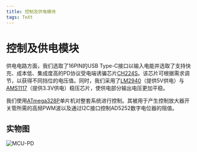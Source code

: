```yaml
---
title: 控制及供电模块
tags: TeXt
---
```


控制及供电模块
======

供电电路方面，我们选取了16PIN的USB Type-C接口以输入电能并选取了支持快充、成本低、集成度高的PD协议受电端诱骗芯片[CH224S](http://www.wch.cn/products/CH224.html)。该芯片可根据需求调节，以获得不同挡位的电压值。同时，我们采用了[LM2940](https://www.ti.com.cn/product/cn/LM2940-N)（提供5V供电）与[AMS1117](http://ams-semitech.com/page1.php)（提供3.3V供电）稳压芯片，使供电部分输出电压更加平稳。

我们使用[ATmega328P](https://www.microchip.com/wwwproducts/en/ATMEGA328P)单片机对整套系统进行控制。其被用于产生控制放大器开关管所需的高频PWM波以及通过I2C接口控制AD5252数字电位器的阻值。

## 实物图
![MCU-PD]({{site.url}}/assets/MCU-PD.JPG)

